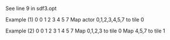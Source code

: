 See line 9 in sdf3.opt

Example (1)
0 0 1 2 3 4 5 7
    Map actor 0,1,2,3,4,5,7 to tile 0

Example (2)
0 0 1 2 3
1 4 5 7
    Map 0,1,2,3 to tile 0
    Map 4,5,7 to tile 1

